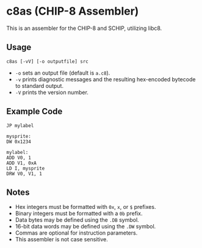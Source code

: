 # c8as (CHIP-8 Assembler)

This is an assembler for the CHIP-8 and SCHIP, utilizing libc8.

## Usage

```shell
c8as [-vV] [-o outputfile] src
```

* `-o` sets an output file (default is `a.c8`).
* `-v` prints diagnostic messages and the resulting hex-encoded bytecode to standard output.
* `-V` prints the version number.

## Example Code

```
JP mylabel

mysprite:
DW 0x1234

mylabel:
ADD V0, 1
ADD V1, 0xA
LD I, mysprite
DRW V0, V1, 1
```

## Notes

* Hex integers must be formatted with `0x`, `x`, or `$` prefixes.
* Binary integers must be formatted with a `0b` prefix.
* Data bytes may be defined using the `.DB` symbol.
* 16-bit data words may be defined using the `.DW` symbol.
* Commas are optional for instruction parameters.
* This assembler is not case sensitive.
